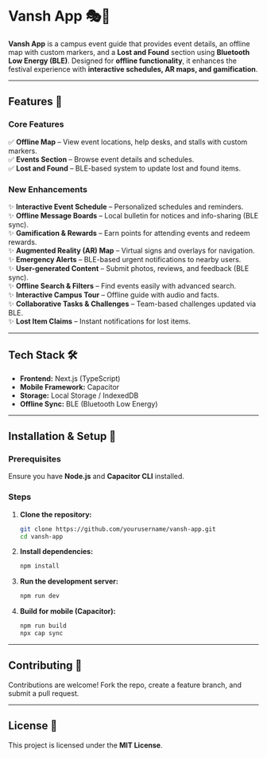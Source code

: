 # Vansh App 🎭📍  

**Vansh App** is a campus event guide that provides event details, an offline map with custom markers, and a **Lost and Found** section using **Bluetooth Low Energy (BLE)**. Designed for **offline functionality**, it enhances the festival experience with **interactive schedules, AR maps, and gamification**.  

---  

## Features 🚀  

### Core Features  
✅ **Offline Map** – View event locations, help desks, and stalls with custom markers.  
✅ **Events Section** – Browse event details and schedules.  
✅ **Lost and Found** – BLE-based system to update lost and found items.  

### New Enhancements  
✨ **Interactive Event Schedule** – Personalized schedules and reminders.  
✨ **Offline Message Boards** – Local bulletin for notices and info-sharing (BLE sync).  
✨ **Gamification & Rewards** – Earn points for attending events and redeem rewards.  
✨ **Augmented Reality (AR) Map** – Virtual signs and overlays for navigation.  
✨ **Emergency Alerts** – BLE-based urgent notifications to nearby users.  
✨ **User-generated Content** – Submit photos, reviews, and feedback (BLE sync).  
✨ **Offline Search & Filters** – Find events easily with advanced search.  
✨ **Interactive Campus Tour** – Offline guide with audio and facts.  
✨ **Collaborative Tasks & Challenges** – Team-based challenges updated via BLE.  
✨ **Lost Item Claims** – Instant notifications for lost items.  

---  

## Tech Stack 🛠  

- **Frontend:** Next.js (TypeScript)  
- **Mobile Framework:** Capacitor  
- **Storage:** Local Storage / IndexedDB  
- **Offline Sync:** BLE (Bluetooth Low Energy)  

---  

## Installation & Setup 🔧  

### Prerequisites  
Ensure you have **Node.js** and **Capacitor CLI** installed.  

### Steps  
1. **Clone the repository:**  
   ```sh
   git clone https://github.com/yourusername/vansh-app.git
   cd vansh-app
   ```  
2. **Install dependencies:**  
   ```sh
   npm install
   ```  
3. **Run the development server:**  
   ```sh
   npm run dev
   ```  
4. **Build for mobile (Capacitor):**  
   ```sh
   npm run build
   npx cap sync
   ```  

---  

## Contributing 🤝  

Contributions are welcome! Fork the repo, create a feature branch, and submit a pull request.  

---  

## License 📜  

This project is licensed under the **MIT License**.  
